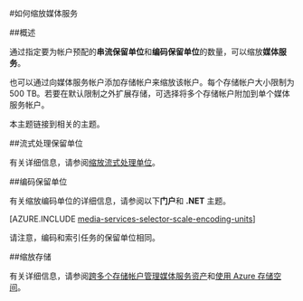 <properties 
	pageTitle="如何缩放媒体服务" 
	description="了解如何通过指定要为帐户设置的“按需流式处理保留单位”和“编码保留单位”数，缩放媒体服务。" 
	services="media-services" 
	documentationCenter="" 
	authors="juliako" 
	manager="dwrede" 
	editor=""/>

<tags 
	ms.service="media-services" 
	ms.date="08/11/2015"   
	wacn.date="10/03/2015"/>


#如何缩放媒体服务 

##概述

通过指定要为帐户预配的**串流保留单位**和**编码保留单位**的数量，可以缩放**媒体服务**。

也可以通过向媒体服务帐户添加存储帐户来缩放该帐户。每个存储帐户大小限制为 500 TB。若要在默认限制之外扩展存储，可选择将多个存储帐户附加到单个媒体服务帐户。

本主题链接到相关的主题。

##<a id="streaming_endpoins"></a>流式处理保留单位

有关详细信息，请参阅[缩放流式处理单位](/documentation/articles/media-services-manage-origins#scale_streaming_endpoints)。

##<a id="encoding_reserved_units"></a>编码保留单位

有关缩放编码单位的详细信息，请参阅以下**门户**和 **.NET** 主题。

[AZURE.INCLUDE [media-services-selector-scale-encoding-units](../includes/media-services-selector-scale-encoding-units.md)]

请注意，编码和索引任务的保留单位相同。

##<a id="storage"></a>缩放存储

有关详细信息，请参阅[跨多个存储帐户管理媒体服务资产](/documentation/articles/meda-services-managing-multiple-storage-accounts)和[使用 Azure 存储空间](/documentation/services/storage/)。



 

<!---HONumber=71-->